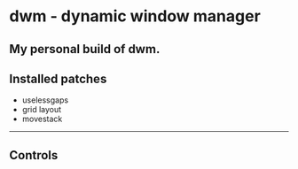# dwm - dynamic window manager
My personal build of dwm.
---

## Installed patches
+ uselessgaps
+ grid layout
+ movestack
---

## Controls


